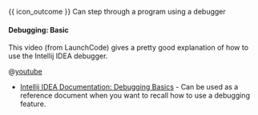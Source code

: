 <span id="prereqs"></span>

<span id="outcomes">{{ icon_outcome }} Can step through a program using a debugger</span>

<div id="title">

#### Debugging: Basic

</div>

<div id="body">

<div v-closeable alt="video: debugging in Intellij">

This video (from LaunchCode) gives a pretty good explanation of how to use the Intellij IDEA debugger.

@[youtube](1bCgzjatcr4)

</div>

* [Intellij IDEA Documentation: Debugging Basics](https://www.jetbrains.com/help/idea/debugger-basics.html) - Can be used as a reference document when you want to recall how to use a debugging feature.

</div>

<div id="extras">
</div>